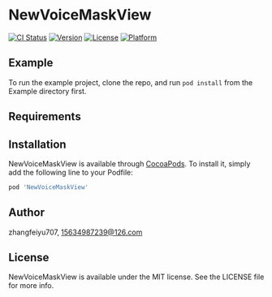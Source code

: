# NewVoiceMaskView

[![CI Status](https://img.shields.io/travis/zhangfeiyu707/NewVoiceMaskView.svg?style=flat)](https://travis-ci.org/zhangfeiyu707/NewVoiceMaskView)
[![Version](https://img.shields.io/cocoapods/v/NewVoiceMaskView.svg?style=flat)](https://cocoapods.org/pods/NewVoiceMaskView)
[![License](https://img.shields.io/cocoapods/l/NewVoiceMaskView.svg?style=flat)](https://cocoapods.org/pods/NewVoiceMaskView)
[![Platform](https://img.shields.io/cocoapods/p/NewVoiceMaskView.svg?style=flat)](https://cocoapods.org/pods/NewVoiceMaskView)

## Example

To run the example project, clone the repo, and run `pod install` from the Example directory first.

## Requirements

## Installation

NewVoiceMaskView is available through [CocoaPods](https://cocoapods.org). To install
it, simply add the following line to your Podfile:

```ruby
pod 'NewVoiceMaskView'
```

## Author

zhangfeiyu707, 15634987239@126.com

## License

NewVoiceMaskView is available under the MIT license. See the LICENSE file for more info.
